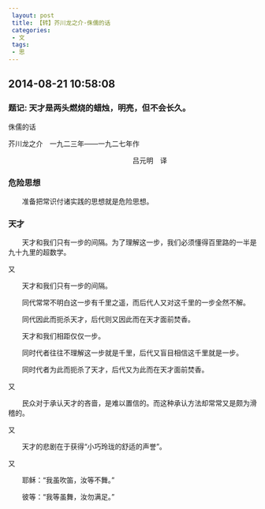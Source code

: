 ```yaml
---
 layout: post
 title: 【转】芥川龙之介·侏儒的话
 categories:
 - 文
 tags:
 - 思
---
```


## 2014-08-21 10:58:08

### 题记: 天才是两头燃烧的蜡烛，明亮，但不会长久。

侏儒的话

芥川龙之介　一九二三年——一九二七年作

　　　　　　　　　　　　　　　　　　吕元明　译

### 危险思想

　　准备把常识付诸实践的思想就是危险思想。

### 天才

　　天才和我们只有一步的间隔。为了理解这一步，我们必须懂得百里路的一半是九十九里的超数学。

又

　　天才和我们只有一步的间隔。

　　同代常常不明白这一步有千里之遥，而后代人又对这千里的一步全然不解。

　　同代因此而扼杀天才，后代则又因此而在天才面前焚香。

　　天才和我们相距仅仅一步。

　　同时代者往往不理解这一步就是千里，后代又盲目相信这千里就是一步。

　　同时代者为此而扼杀了天才，后代又为此而在天才面前焚香。

又

　　民众对于承认天才的吝啬，是难以置信的。而这种承认方法却常常又是颇为滑稽的。

又

　　天才的悲剧在于获得“小巧玲珑的舒适的声誉”。

又

　　耶稣：“我虽吹笛，汝等不舞。”

　　彼等：“我等虽舞，汝勿满足。”
